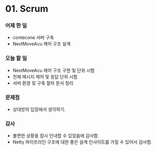 # 01. Scrum

### 어제 한 일

- contecone 서버 구축
- NextMoveAcu 제어 구조 설계

### 오늘 할 일

- NextMoveAcu 제어 구조 구현 및 단위 시험
- 전체 메시지 제어 및 응답 단위 시험
- 서버 환경 및 구축 절차 문서 정리

### 문제점

- 상대방의 입장에서 생각하기.

### 감사

- 불편한 상황을 잠시 인내할 수 있었음에 감사함.
- Netty 파이프라인 구조에 대한 좋은 설계 인사이트를 가질 수 있어서 감사함.
